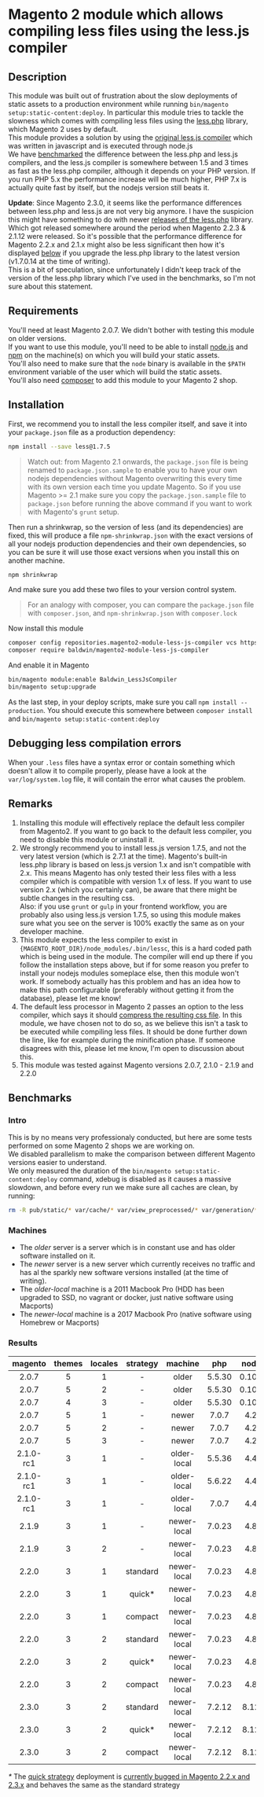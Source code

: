 # Magento 2 module which allows compiling less files using the less.js compiler

## Description

This module was built out of frustration about the slow deployments of static assets to a production environment while running `bin/magento setup:static-content:deploy`. In particular this module tries to tackle the slowness which comes with compiling less files using the [less.php](https://github.com/oyejorge/less.php) library, which Magento 2 uses by default.  
This module provides a solution by using the [original less.js compiler](https://github.com/less/less.js) which was written in javascript and is executed through node.js  
We have [benchmarked](#benchmarks) the difference between the less.php and less.js compilers, and the less.js compiler is somewhere between 1.5 and 3 times as fast as the less.php compiler, although it depends on your PHP version. If you run PHP 5.x the performance increase will be much higher, PHP 7.x is actually quite fast by itself, but the nodejs version still beats it.

**Update**: Since Magento 2.3.0, it seems like the performance differences between less.php and less.js are not very big anymore. I have the suspicion this might have something to do with newer [releases of the less.php](https://github.com/oyejorge/less.php/releases) library. Which got released somewhere around the period when Magento 2.2.3 & 2.1.12 were released. So it's possible that the performance difference for Magento 2.2.x and 2.1.x might also be less significant then how it's displayed [below](#benchmarks) if you upgrade the less.php library to the latest version (v1.7.0.14 at the time of writing).  
This is a bit of speculation, since unfortunately I didn't keep track of the version of the less.php library which I've used in the benchmarks, so I'm not sure about this statement.

## Requirements

You'll need at least Magento 2.0.7. We didn't bother with testing this module on older versions.  
If you want to use this module, you'll need to be able to install [node.js](https://nodejs.org/) and [npm](https://www.npmjs.com/) on the machine(s) on which you will build your static assets.  
You'll also need to make sure that the `node` binary is available in the `$PATH` environment variable of the user which will build the static assets.  
You'll also need [composer](https://getcomposer.org/) to add this module to your Magento 2 shop.

## Installation

First, we recommend you to install the less compiler itself, and save it into your `package.json` file as a production dependency:

```sh
npm install --save less@1.7.5
```

> Watch out: from Magento 2.1 onwards, the `package.json` file is being renamed to `package.json.sample` to enable you to have your own nodejs dependencies without Magento overwriting this every time with its own version each time you update Magento. So if you use Magento >= 2.1 make sure you copy the `package.json.sample` file to `package.json` before running the above command if you want to work with Magento's `grunt` setup.

Then run a shrinkwrap, so the version of less (and its dependencies) are fixed, this will produce a file `npm-shrinkwrap.json` with the exact versions of all your nodejs production dependencies and their own dependencies, so you can be sure it will use those exact versions when you install this on another machine.

```sh
npm shrinkwrap
```

And make sure you add these two files to your version control system.

> For an analogy with composer, you can compare the `package.json` file with `composer.json`, and `npm-shrinkwrap.json` with `composer.lock`

Now install this module

```sh
composer config repositories.magento2-module-less-js-compiler vcs https://github.com/baldwin-agency/magento2-module-less-js-compiler
composer require baldwin/magento2-module-less-js-compiler
```

And enable it in Magento

```sh
bin/magento module:enable Baldwin_LessJsCompiler
bin/magento setup:upgrade
```

As the last step, in your deploy scripts, make sure you call `npm install --production`. You should execute this somewhere between `composer install` and `bin/magento setup:static-content:deploy`

## Debugging less compilation errors

When your `.less` files have a syntax error or contain something which doesn't allow it to compile properly, please have a look at the `var/log/system.log` file, it will contain the error what causes the problem.

## Remarks

1. Installing this module will effectively replace the default less compiler from Magento2. If you want to go back to the default less compiler, you need to disable this module or uninstall it.
2. We strongly recommend you to install less.js version 1.7.5, and not the very latest version (which is 2.7.1 at the time). Magento's built-in less.php library is based on less.js version 1.x and isn't compatible with 2.x. This means Magento has only tested their less files with a less compiler which is compatible with version 1.x of less. If you want to use version 2.x (which you certainly can), be aware that there might be subtle changes in the resulting css.  
Also: if you use `grunt` or `gulp` in your frontend workflow, you are probably also using less.js version 1.7.5, so using this module makes sure what you see on the server is 100% exactly the same as on your developer machine.
3. This module expects the less compiler to exist in `{MAGENTO_ROOT_DIR}/node_modules/.bin/lessc`, this is a hard coded path which is being used in the module. The compiler will end up there if you follow the installation steps above, but if for some reason you prefer to install your nodejs modules someplace else, then this module won't work. If somebody actually has this problem and has an idea how to make this path configurable (preferably without getting it from the database), please let me know!
4. The default less processor in Magento 2 passes an option to the less compiler, which says it should [compress the resulting css file](https://github.com/magento/magento2/blob/6a40b41f6281c7d405cd78029d6becab1d837c87/lib/internal/Magento/Framework/Css/PreProcessor/Adapter/Less/Processor.php#L73). In this module, we have chosen not to do so, as we believe this isn't a task to be executed while compiling less files. It should be done further down the line, like for example during the minification phase. If someone disagrees with this, please let me know, I'm open to discussion about this.
5. This module was tested against Magento versions 2.0.7, 2.1.0 - 2.1.9 and 2.2.0

## Benchmarks

### Intro

This is by no means very professionaly conducted, but here are some tests performed on some Magento 2 shops we are working on.  
We disabled parallelism to make the comparison between different Magento versions easier to understand.  
We only measured the duration of the `bin/magento setup:static-content:deploy` command, xdebug is disabled as it causes a massive slowdown, and before every run we make sure all caches are clean, by running:

```sh
rm -R pub/static/* var/cache/* var/view_preprocessed/* var/generation/* var/di/* var/page_cache/* generated/*
```

### Machines

- The _older_ server is a server which is in constant use and has older software installed on it.  
- The _newer_ server is a new server which currently receives no traffic and has al the sparkly new software versions installed (at the time of writing).  
- The _older-local_ machine is a 2011 Macbook Pro (HDD has been upgraded to SSD, no vagrant or docker, just native software using Macports)  
- The _newer-local_ machine is a 2017 Macbook Pro (native software using Homebrew or Macports)

### Results

| magento   | themes | locales | strategy | machine     | php    | nodejs  | less.php  | less.js   |
|:---------:|:------:|:-------:|:--------:|:-----------:|:------:|:-------:|:---------:|:---------:|
| 2.0.7     | 5      | 1       | -        | older       | 5.5.30 | 0.10.33 | 8m22s     | **3m14s** |
| 2.0.7     | 5      | 2       | -        | older       | 5.5.30 | 0.10.33 | 16m24s    | **6m11s** |
| 2.0.7     | 4      | 3       | -        | older       | 5.5.30 | 0.10.33 | 18m44s    | **6m26s** |
| 2.0.7     | 5      | 1       | -        | newer       | 7.0.7  | 4.2.6   | 1m30s     | **1m00s** |
| 2.0.7     | 5      | 2       | -        | newer       | 7.0.7  | 4.2.6   | 3m06s     | **1m51s** |
| 2.0.7     | 5      | 3       | -        | newer       | 7.0.7  | 4.2.6   | 4m52s     | **2m52s** |
| 2.1.0-rc1 | 3      | 1       | -        | older-local | 5.5.36 | 4.4.3   | 4m39s     | **2m01s** |
| 2.1.0-rc1 | 3      | 1       | -        | older-local | 5.6.22 | 4.4.3   | 4m17s     | **2m02s** |
| 2.1.0-rc1 | 3      | 1       | -        | older-local | 7.0.7  | 4.4.3   | 2m01s     | **1m26s** |
| 2.1.9     | 3      | 1       | -        | newer-local | 7.0.23 | 4.8.4   | 2m35s     | **1m14s** |
| 2.1.9     | 3      | 2       | -        | newer-local | 7.0.23 | 4.8.4   | 2m44s     | **1m05s** |
| 2.2.0     | 3      | 1       | standard | newer-local | 7.0.23 | 4.8.4   | 1m42s     | **0m38s** |
| 2.2.0     | 3      | 1       | quick*   | newer-local | 7.0.23 | 4.8.4   | 1m42s     | **0m38s** |
| 2.2.0     | 3      | 1       | compact  | newer-local | 7.0.23 | 4.8.4   | 1m42s     | **0m38s** |
| 2.2.0     | 3      | 2       | standard | newer-local | 7.0.23 | 4.8.4   | 3m30s     | **1m05s** |
| 2.2.0     | 3      | 2       | quick*   | newer-local | 7.0.23 | 4.8.4   | 3m29s     | **1m07s** |
| 2.2.0     | 3      | 2       | compact  | newer-local | 7.0.23 | 4.8.4   | 1m52s     | **0m40s** |
| 2.3.0     | 3      | 2       | standard | newer-local | 7.2.12 | 8.12.0  | 1m35s     | **1m26s** |
| 2.3.0     | 3      | 2       | quick*   | newer-local | 7.2.12 | 8.12.0  | 1m35s     | **1m28s** |
| 2.3.0     | 3      | 2       | compact  | newer-local | 7.2.12 | 8.12.0  | 0m43s     | **0m42s** |


_*_ The [quick strategy](http://devdocs.magento.com/guides/v2.2/config-guide/cli/config-cli-subcommands-static-deploy-strategies.html) deployment is [currently bugged in Magento 2.2.x and 2.3.x](https://github.com/magento/magento2/issues/10674) and behaves the same as the standard strategy
